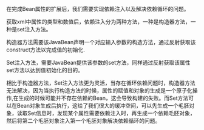 在完成Bean属性的扩展后，我们需要实现依赖注入以及解决依赖循环的问题。

获取xml中属性的类型和数值后，依赖注入分为两种方法，一种是构造器方法，一种是set注入方法。

构造器方法需要该JavaBean声明一个对应输入参数的构造方法，通过反射获取该construct方法以完成值的初始化.

Set注入方法，需要JavaBean提供该参数的set方法，同样通过反射获取该属性set方法以达到值初始化的目的。

相比于构造器方法，Set注入方法更为灵活，当存在循环依赖问题时，构造器方法无法解决，因为当执行构造方法的时候，属性的赋值和对象的生成是一个原子化操作,在生成的时候可能并不存在依赖的Bean，这会导致构建的失败。而Set方法可以在Bean对象生成后执行，这给了我们很大的缓冲空间，可以先生成一个毛胚对象，读取Set信息时，发现某个属性需要依赖注入时，再生成一个依赖毛胚对象，然后将第二个毛胚对象注入第一个毛胚对象解决依赖循环的问题。


